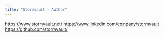 ```yaml
---
title: "Stormvault - Author"
---
```


https://www.stormvault.net/
https://www.linkedin.com/company/stormvault
https://github.com/stormvault/
